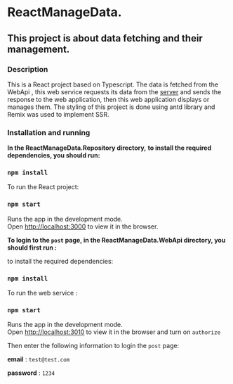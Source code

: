 # ReactManageData.

## This project is about data fetching and their management.

### Description

This is a React project based on Typescript. The data is fetched from the WebApi , this web service requests its data from the [server](https://jsonplaceholder.typicode.com/) and sends the response to the web application, then this web application displays or manages them.
The styling of this project is done using antd library and Remix was used to implement SSR.

### Installation and running

**In the ReactManageData.Repository directory,**
**to install the required dependencies, you should run:**
### `npm install`

To run the React project:
### `npm start`

Runs the app in the development mode.\
Open [http://localhost:3000](http://localhost:3000) to view it in the browser.


**To login to the `post` page, in the ReactManageData.WebApi directory, you should first run :**

to install the required dependencies:
### `npm install`

To run the web service :
### `npm start`

Runs the app in the development mode.\
Open [http://localhost:3010](http://localhost:3010) to view it in the browser and turn on `authorize`

Then enter the following information to login the `post` page:

**email** : `test@test.com`

**password** : `1234`